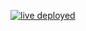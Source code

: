 [![live deployed](https://api.netlify.com/api/v1/badges/2dc5449a-34f6-47cc-81e6-6ee201919f80/deploy-status)](https://app.netlify.com/sites/shubham-tiwari-tyrhino-assigment/deploys)
